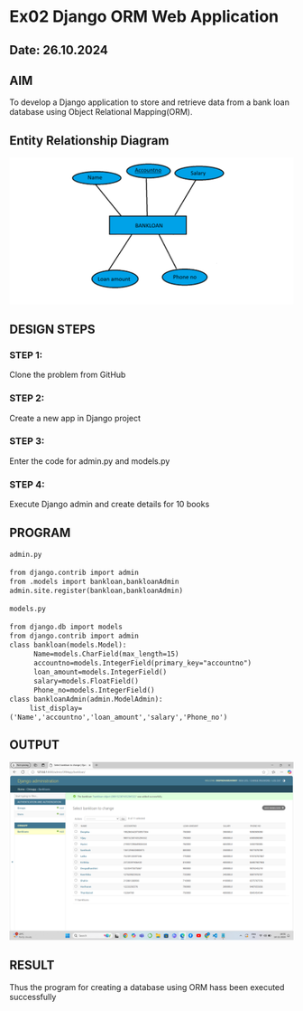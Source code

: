 # Ex02 Django ORM Web Application
## Date: 26.10.2024

## AIM
To develop a Django application to store and retrieve data from a bank loan database using Object Relational Mapping(ORM).

## Entity Relationship Diagram

![alt text](ORM.png)

## DESIGN STEPS

### STEP 1:
Clone the problem from GitHub

### STEP 2:
Create a new app in Django project

### STEP 3:
Enter the code for admin.py and models.py

### STEP 4:
Execute Django admin and create details for 10 books

## PROGRAM
```
admin.py

from django.contrib import admin
from .models import bankloan,bankloanAdmin
admin.site.register(bankloan,bankloanAdmin)

models.py

from django.db import models
from django.contrib import admin
class bankloan(models.Model):
      Name=models.CharField(max_length=15)
      accountno=models.IntegerField(primary_key="accountno")
      loan_amount=models.IntegerField()
      salary=models.FloatField()
      Phone_no=models.IntegerField()
class bankloanAdmin(admin.ModelAdmin):
     list_display=('Name','accountno','loan_amount','salary','Phone_no')

```



## OUTPUT

![alt text](<Screenshot (3).png>)

## RESULT
Thus the program for creating a database using ORM hass been executed successfully
